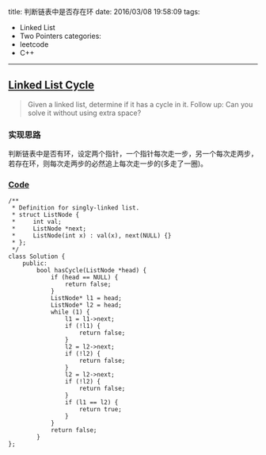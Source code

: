 title: 判断链表中是否存在环
date: 2016/03/08 19:58:09
tags:
- Linked List
- Two Pointers
categories:
- leetcode
- C++

---
## [Linked List Cycle](https://leetcode.com/problems/linked-list-cycle/)
> Given a linked list, determine if it has a cycle in it.
> Follow up:
> Can you solve it without using extra space?

### 实现思路
判断链表中是否有环，设定两个指针，一个指针每次走一步，另一个每次走两步，若存在环，则每次走两步的必然追上每次走一步的(多走了一圈)。

### [Code](https://github.com/Finalcheat/leetcode/blob/master/src/Linked-List-Cycle.cpp)
```
/**
 * Definition for singly-linked list.
 * struct ListNode {
 *     int val;
 *     ListNode *next;
 *     ListNode(int x) : val(x), next(NULL) {}
 * };
 */
class Solution {
    public:
        bool hasCycle(ListNode *head) {
            if (head == NULL) {
                return false;
            }
            ListNode* l1 = head;
            ListNode* l2 = head;
            while (1) {
                l1 = l1->next;
                if (!l1) {
                    return false;
                }
                l2 = l2->next;
                if (!l2) {
                    return false;
                }
                l2 = l2->next;
                if (!l2) {
                    return false;
                }
                if (l1 == l2) {
                    return true;
                }
            }
            return false;
        }
};
```
